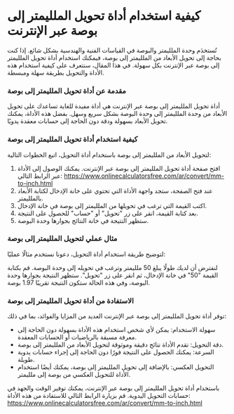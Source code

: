 كيفية استخدام أداة تحويل الملليمتر إلى بوصة عبر الإنترنت
========================================================

تُستخدَم وحدة الملليمتر والبوصة في القياسات الفنية والهندسية بشكل شائع. إذا كنت بحاجة إلى تحويل الأبعاد من الملليمتر إلى بوصة، فيمكنك استخدام أداة تحويل الملليمتر إلى بوصة عبر الإنترنت بكل سهولة. في هذا المقال، سنتعرف على كيفية استخدام هذه الأداة والتحويل بطريقة سهلة ومبسطة.

### مقدمة عن أداة تحويل الملليمتر إلى بوصة

أداة تحويل الملليمتر إلى بوصة عبر الإنترنت هي أداة مفيدة للغاية تساعدك على تحويل الأبعاد من وحدة الملليمتر إلى وحدة البوصة بشكل سريع وسهل. بفضل هذه الأداة، يمكنك تحويل الأبعاد بسهولة ودقة دون الحاجة إلى حسابات معقدة يدويًا.

### كيفية استخدام أداة تحويل الملليمتر إلى بوصة

لتحويل الأبعاد من الملليمتر إلى بوصة باستخدام أداة التحويل، اتبع الخطوات التالية:

1. افتح صفحة أداة تحويل الملليمتر إلى بوصة عبر الإنترنت. يمكنك الوصول إلى الأداة عبر الرابط التالي: <https://www.onlinecalculatorsfree.com/ar/convert/mm-to-inch.html>
2. عند فتح الصفحة، ستجد واجهة الأداة التي تحتوي على خانة الإدخال لكتابة الأبعاد بالملليمتر.
3. اكتب القيمة التي ترغب في تحويلها من الملليمتر إلى بوصة في خانة الإدخال.
4. بعد كتابة القيمة، انقر على زر "تحويل" أو "حساب" للحصول على النتيجة.
5. ستظهر النتيجة في خانة النتائج بجوارها وحدة البوصة.

### مثال عملي لتحويل الملليمتر إلى بوصة

لتوضيح طريقة استخدام أداة التحويل، دعونا نستخدم مثالًا عمليًا:

لنفترض أن لديك طولًا يبلغ 50 ملليمتر وترغب في تحويله إلى وحدة البوصة. قم بكتابة القيمة "50" في خانة الإدخال، ثم انقر على زر "تحويل". ستظهر النتيجة بجوارها وحدة البوصة، وفي هذه الحالة ستكون النتيجة تقريبًا 1.97 بوصة.

### الاستفادة من أداة تحويل الملليمتر إلى بوصة

توفر أداة تحويل الملليمتر إلى بوصة عبر الإنترنت العديد من المزايا والفوائد، بما في ذلك:

- سهولة الاستخدام: يمكن لأي شخص استخدام هذه الأداة بسهولة دون الحاجة إلى معرفة مسبقة بالرياضيات أو الحسابات المعقدة.
- دقة التحويل: تقدم الأداة نتائج دقيقة وموثوقة لتحويل الأبعاد من الملليمتر إلى بوصة.
- السرعة: يمكنك الحصول على النتيجة فورًا دون الحاجة إلى إجراء حسابات يدوية طويلة.
- التحويل العكسي: بالإضافة إلى تحويل الملليمتر إلى بوصة، يمكنك أيضًا استخدام الأداة للتحويل العكسي من بوصة إلى ملليمتر.

باستخدام أداة تحويل الملليمتر إلى بوصة عبر الإنترنت، يمكنك توفير الوقت والجهد في حسابات التحويل اليدوية. قم بزيارة الرابط التالي للاستفادة من هذه الأداة: <https://www.onlinecalculatorsfree.com/ar/convert/mm-to-inch.html>